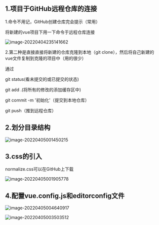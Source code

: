 ## 1.项目于GitHub远程仓库的连接

1.命令不用记，GitHub创建仓库完会提示（常用）

将新建的vue项目下用一下命令于远程仓库连接

![image-20220404235141662](C:\Users\86156\AppData\Roaming\Typora\typora-user-images\image-20220404235141662.png)

2.第二种是直接直接将新建的仓库克隆到本地（git clone），然后将自己新建的vue文件复制到克隆的项目中（用的很少）

通过

git status(看未提交的或已提交的状态)

git add .(将所有的修改的添加缓存区中)

git commit -m '初始化'（提交到本地仓库）

git push（推到远程仓库）

## 2.划分目录结构

![image-20220405001450215](C:\Users\86156\AppData\Roaming\Typora\typora-user-images\image-20220405001450215.png)

## 3.css的引入

normalize.css可以在GitHub上下载

![image-20220405001905778](C:\Users\86156\AppData\Roaming\Typora\typora-user-images\image-20220405001905778.png)

## 4.配置vue.config.js和editorconfig文件

![image-20220405004640917](C:\Users\86156\AppData\Roaming\Typora\typora-user-images\image-20220405004640917.png)

![image-20220405003503512](C:\Users\86156\AppData\Roaming\Typora\typora-user-images\image-20220405003503512.png)

